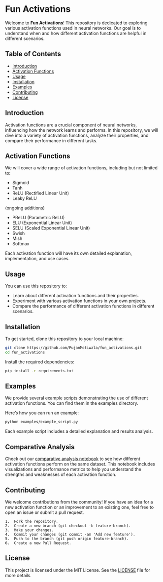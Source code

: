# Fun Activations

Welcome to **Fun Activations**! This repository is dedicated to exploring various activation functions used in neural networks. Our goal is to understand when and how different activation functions are helpful in different scenarios.

## Table of Contents

- [Introduction](#introduction)
- [Activation Functions](#activation-functions)
- [Usage](#usage)
- [Installation](#installation)
- [Examples](#examples)
- [Contributing](#contributing)
- [License](#license)

## Introduction

Activation functions are a crucial component of neural networks, influencing how the network learns and performs. In this repository, we will dive into a variety of activation functions, analyze their properties, and compare their performance in different tasks.

## Activation Functions

We will cover a wide range of activation functions, including but not limited to:

- Sigmoid
- Tanh
- ReLU (Rectified Linear Unit)
- Leaky ReLU

(ongoing additions)
- PReLU (Parametric ReLU)
- ELU (Exponential Linear Unit)
- SELU (Scaled Exponential Linear Unit)
- Swish
- Mish
- Softmax

Each activation function will have its own detailed explanation, implementation, and use cases.

## Usage

You can use this repository to:

- Learn about different activation functions and their properties.
- Experiment with various activation functions in your own projects.
- Compare the performance of different activation functions in different scenarios.

## Installation

To get started, clone this repository to your local machine:

```bash
git clone https://github.com/PujanMotiwala/fun_activations.git
cd fun_activations
```

Install the required dependencies:

```bash
pip install -r requirements.txt
```

## Examples

We provide several example scripts demonstrating the use of different activation functions. You can find them in the examples directory.

Here’s how you can run an example:

```bash
python examples/example_script.py
```

Each example script includes a detailed explanation and results analysis.

## Comparative Analysis

Check out our [comparative analysis notebook](examples/comparative_analysis.ipynb) to see how different activation functions perform on the same dataset. This notebook includes visualizations and performance metrics to help you understand the strengths and weaknesses of each activation function.

## Contributing

We welcome contributions from the community! If you have an idea for a new activation function or an improvement to an existing one, feel free to open an issue or submit a pull request.

	1.	Fork the repository.
	2.	Create a new branch (git checkout -b feature-branch).
	3.	Make your changes.
	4.	Commit your changes (git commit -am 'Add new feature').
	5.	Push to the branch (git push origin feature-branch).
	6.	Create a new Pull Request.

## License

This project is licensed under the MIT License. See the [LICENSE](LICENSE) file for more details.
